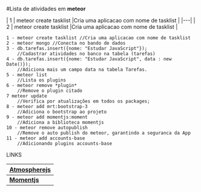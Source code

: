 #Lista de atividades em **meteor**

|  1 |  meteor create tasklist |Cria uma aplicacao com nome de tasklist | 
|---|
|  2 |  meteor create tasklist |Cria uma aplicacao com nome de tasklist | 

    1 - meteor create tasklist //Cria uma aplicacao com nome de tasklist
    2 - meteor mongo //Conecta no bando de dados
    3 - db.tarefas.insert({nome: "Estudar JavaScript"});
        //Cadastrar atividades no banco na tabela (tarefas)
    4 - db.tarefas.insert({nome: "Estudar JavaScript", data : new Date()});
        //Adiciona mais um campo data na tabela Tarefas.
    5 - meteor list 
        //Lista os plugins 
    6 - meteor remove *plugin* 
        //Remove o plugin citado  
    7 meteor update
        //Verifica por atualizações em todos os packages;         
    8 - meteor add mrt:bootstrap-3
        //Adiciona o bootstrap ao projeto
    9 - meteor add momentjs:moment
        //Adiciona a biblioteca momentjs
    10 - meteor remove autopublish
        //Remove o auto publish do meteor, garantindo a seguranca da App
    11 - meteor add accounts-base
        //Adicionando plugins accounts-base
        
LINKS

| [**Atmospherejs**](https://atmospherejs.com) |
|---|
|  [**Momentjs**](http://momentjs.com)  |
    

        